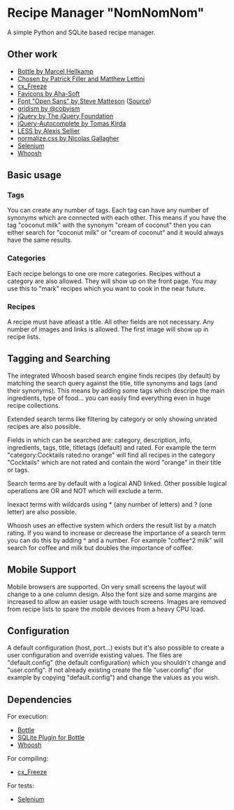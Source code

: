 # Recipe Manager "NomNomNom"

A simple Python and SQLite based recipe manager.

## Other work

- [Bottle by Marcel Hellkamp](http://bottlepy.org)
- [Chosen by Patrick Filler and Matthew Lettini](http://harvesthq.github.io/chosen/)
- [cx_Freeze](http://cx-freeze.sourceforge.net/)
- [Favicons by Aha-Soft](http://www.aha-soft.com/free-icons/free-blue-cloud-icons/)
- [Font "Open Sans" by Steve Matteson](https://profiles.google.com/107777320916704234605/about) ([Source](http://www.google.com/fonts))
- [gridism by @cobyism](http://cobyism.com/gridism/)
- [jQuery by The jQuery Foundation](https://jquery.org/)
- [jQuery-Autocomplete by Tomas Kirda](https://github.com/devbridge/jQuery-Autocomplete)
- [LESS by Alexis Sellier](http://lesscss.org/)
- [normalize.css by Nicolas Gallagher](http://necolas.github.io/normalize.css/)
- [Selenium](http://www.seleniumhq.org/)
- [Whoosh](https://bitbucket.org/mchaput/whoosh/wiki/Home)

## Basic usage

### Tags

You can create any number of tags. Each tag can have any number of synonyms which are connected with each other. This means if you have the tag "coconut milk" with the synonym "cream of coconut" then you can either search for "coconut milk" or "cream of coconut" and it would always have the same results.

### Categories

Each recipe belongs to one ore more categories. Recipes without a category are also allowed. They will show up on the front page. You may use this to "mark" recipes which you want to cook in the near future.

### Recipes

A recipe must have atleast a title. All other fields are not necessary. Any number of images and links is allowed. The first image will show up in recipe lists.

## Tagging and Searching

The integrated Whoosh based search engine finds recipes (by default) by matching the search query against the title, title synonyms and tags (and their synonyms). This means by adding some tags which descripe the main ingredients, type of food... you can easily find everything even in huge recipe collections.

Extended search terms like filtering by category or only showing unrated recipes are also possible. 

Fields in which can be searched are: category, description, info, ingredients, tags, title, titletags (default) and rated. For example the term "category:Cocktails rated:no orange" will find all recipes in the category "Cocktails" which are not rated and contain the word "orange" in their title or tags.

Search terms are by default with a logical AND linked. Other possible logical operations are OR and NOT which will exclude a term.

Inexact terms with wildcards using * (any number of letters) and ? (one letter) are also possible.

Whoosh uses an effective system which orders the result list by a match rating. If you wand to increase or decrease the importance of a search term you can do this by adding ^ and a number. For example "coffee^2 milk" will search for coffee and milk but doubles the importance of coffee.

## Mobile Support

Mobile browsers are supported. On very small screens the layout will change to a one column design. Also the font size and some margins are increased to allow an easier usage with touch screens. Images are removed from recipe lists to spare the mobile devices from a heavy CPU load.

## Configuration

A default configuration (host, port...) exists but it's also possible to create a user configuration and override existing values. The files are "default.config" (the default configuration) which you shouldn't change and "user.config". If not already existing create the file "user.config" (for example by copying "default.config") and change the values as you wish.

## Dependencies

For execution:

- [Bottle](http://bottlepy.org/docs/dev/)
- [SQLite Plugin for Bottle](http://bottlepy.org/docs/dev/plugins/sqlite.html)
- [Whoosh](https://pypi.python.org/pypi/Whoosh/)

For compiling:

- [cx_Freeze](http://cx-freeze.sourceforge.net/)

For tests:

- [Selenium](http://www.seleniumhq.org/)